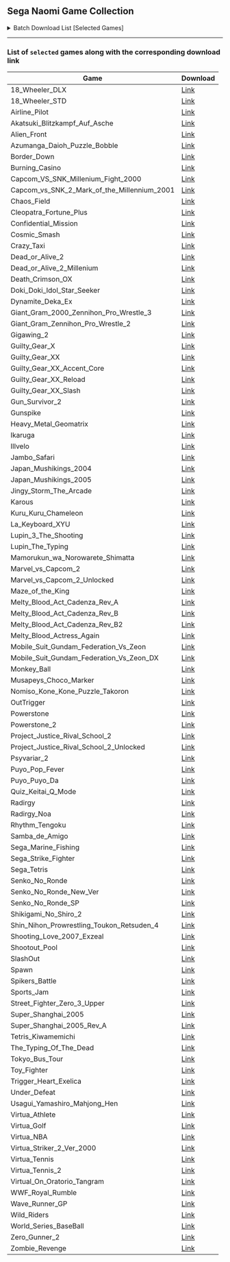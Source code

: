 ## Sega Naomi Game Collection

<details>
  <summary>Batch Download List [Selected Games]</summary>


<h2>List of download links for the games:</h2>

```
https://archive.org/download/18wheeleramericanprotruckerv1.7002001segapalm4/18_Wheeler_DLX.zip
https://archive.org/download/NaomiRomsReuploadByGhostware/18_Wheeler_STD.zip
https://archive.org/download/NaomiRomsReuploadByGhostware/Airline_Pilot.zip
https://archive.org/download/NaomiRomsReuploadByGhostware/Akatsuki_Blitzkampf_Auf_Asche.zip
https://archive.org/download/NaomiRomsReuploadByGhostware/Alien_Front.zip
https://archive.org/download/NaomiRomsReuploadByGhostware/Azumanga_Daioh_Puzzle_Bobble.zip
https://archive.org/download/NaomiRomsReuploadByGhostware/Border_Down.zip
https://archive.org/download/NaomiRomsReuploadByGhostware/Burning_Casino.zip
https://archive.org/download/NaomiRomsReuploadByGhostware/Capcom_VS_SNK_Millenium_Fight_2000.zip
https://archive.org/download/NaomiRomsReuploadByGhostware/Capcom_vs_SNK_2_Mark_of_the_Millennium_2001.zip
https://archive.org/download/NaomiRomsReuploadByGhostware/Chaos_Field.zip
https://archive.org/download/NaomiRomsReuploadByGhostware/Cleopatra_Fortune_Plus.zip
https://archive.org/download/NaomiRomsReuploadByGhostware/Confidential_Mission.zip
https://archive.org/download/NaomiRomsReuploadByGhostware/Cosmic_Smash.zip
https://archive.org/download/NaomiRomsReuploadByGhostware/Crazy_Taxi.zip
https://archive.org/download/NaomiRomsReuploadByGhostware/Dead_or_Alive_2.zip
https://archive.org/download/NaomiRomsReuploadByGhostware/Dead_or_Alive_2_Millenium.zip
https://archive.org/download/NaomiRomsReuploadByGhostware/Death_Crimson_OX.zip
https://archive.org/download/NaomiRomsReuploadByGhostware/Doki_Doki_Idol_Star_Seeker.zip
https://archive.org/download/NaomiRomsReuploadByGhostware/Dynamite_Deka_Ex.zip
https://archive.org/download/NaomiRomsReuploadByGhostware/Giant_Gram_2000_Zennihon_Pro_Wrestle_3.zip
https://archive.org/download/NaomiRomsReuploadByGhostware/Giant_Gram_Zennihon_Pro_Wrestle_2.zip
https://archive.org/download/NaomiRomsReuploadByGhostware/Gigawing_2.zip
https://archive.org/download/NaomiRomsReuploadByGhostware/Guilty_Gear_X.zip
https://archive.org/download/NaomiRomsReuploadByGhostware/Guilty_Gear_XX.zip
https://archive.org/download/NaomiRomsReuploadByGhostware/Guilty_Gear_XX_Accent_Core.zip
https://archive.org/download/NaomiRomsReuploadByGhostware/Guilty_Gear_XX_Reload.zip
https://archive.org/download/NaomiRomsReuploadByGhostware/Guilty_Gear_XX_Slash.zip
https://archive.org/download/NaomiRomsReuploadByGhostware/Gun_Survivor_2.zip
https://archive.org/download/NaomiRomsReuploadByGhostware/Gunspike.zip
https://archive.org/download/NaomiRomsReuploadByGhostware/Heavy_Metal_Geomatrix.zip
https://archive.org/download/NaomiRomsReuploadByGhostware/Ikaruga.zip
https://archive.org/download/NaomiRomsReuploadByGhostware/Illvelo.zip
https://archive.org/download/NaomiRomsReuploadByGhostware/Jambo_Safari.zip
https://archive.org/download/NaomiRomsReuploadByGhostware/Japan_Mushikings_2004.zip
https://archive.org/download/NaomiRomsReuploadByGhostware/Japan_Mushikings_2005.zip
https://archive.org/download/NaomiRomsReuploadByGhostware/Jingy_Storm_The_Arcade.zip
https://archive.org/download/NaomiRomsReuploadByGhostware/Karous.zip
https://archive.org/download/NaomiRomsReuploadByGhostware/Kuru_Kuru_Chameleon.zip
https://archive.org/download/NaomiRomsReuploadByGhostware/La_Keyboard_XYU.zip
https://archive.org/download/NaomiRomsReuploadByGhostware/Lupin_3_The_Shooting.zip
https://archive.org/download/NaomiRomsReuploadByGhostware/Lupin_The_Typing.zip
https://archive.org/download/NaomiRomsReuploadByGhostware/Mamorukun_wa_Norowarete_Shimatta.zip
https://archive.org/download/NaomiRomsReuploadByGhostware/Marvel_vs_Capcom_2.zip
https://archive.org/download/NaomiRomsReuploadByGhostware/Marvel_vs_Capcom_2_Unlocked.zip
https://archive.org/download/NaomiRomsReuploadByGhostware/Maze_of_the_King.zip
https://archive.org/download/NaomiRomsReuploadByGhostware/Melty_Blood_Act_Cadenza_Rev_A.zip
https://archive.org/download/NaomiRomsReuploadByGhostware/Melty_Blood_Act_Cadenza_Rev_B.zip
https://archive.org/download/NaomiRomsReuploadByGhostware/Melty_Blood_Act_Cadenza_Rev_B2.zip
https://archive.org/download/NaomiRomsReuploadByGhostware/Melty_Blood_Actress_Again.zip
https://archive.org/download/NaomiRomsReuploadByGhostware/Mobile_Suit_Gundam_Federation_Vs_Zeon.zip
https://archive.org/download/NaomiRomsReuploadByGhostware/Mobile_Suit_Gundam_Federation_Vs_Zeon_DX.zip
https://archive.org/download/NaomiRomsReuploadByGhostware/Monkey_Ball.zip
https://archive.org/download/NaomiRomsReuploadByGhostware/Musapeys_Choco_Marker.zip
https://archive.org/download/NaomiRomsReuploadByGhostware/Nomiso_Kone_Kone_Puzzle_Takoron.zip
https://archive.org/download/NaomiRomsReuploadByGhostware/OutTrigger.zip
https://archive.org/download/NaomiRomsReuploadByGhostware/Powerstone.zip
https://archive.org/download/NaomiRomsReuploadByGhostware/Powerstone_2.zip
https://archive.org/download/NaomiRomsReuploadByGhostware/Project_Justice_Rival_School_2.zip
https://archive.org/download/NaomiRomsReuploadByGhostware/Project_Justice_Rival_School_2_Unlocked.zip
https://archive.org/download/NaomiRomsReuploadByGhostware/Psyvariar_2.zip
https://archive.org/download/NaomiRomsReuploadByGhostware/Puyo_Pop_Fever.zip
https://archive.org/download/NaomiRomsReuploadByGhostware/Puyo_Puyo_Da.zip
https://archive.org/download/NaomiRomsReuploadByGhostware/Quiz_Keitai_Q_Mode.zip
https://archive.org/download/NaomiRomsReuploadByGhostware/Radirgy.zip
https://archive.org/download/NaomiRomsReuploadByGhostware/Radirgy_Noa.zip
https://archive.org/download/NaomiRomsReuploadByGhostware/Rhythm_Tengoku.zip
https://archive.org/download/NaomiRomsReuploadByGhostware/Samba_de_Amigo.zip
https://archive.org/download/NaomiRomsReuploadByGhostware/Sega_Marine_Fishing.zip
https://archive.org/download/NaomiRomsReuploadByGhostware/Sega_Strike_Fighter.zip
https://archive.org/download/NaomiRomsReuploadByGhostware/Sega_Tetris.zip
https://archive.org/download/NaomiRomsReuploadByGhostware/Senko_No_Ronde.zip
https://archive.org/download/NaomiRomsReuploadByGhostware/Senko_No_Ronde_New_Ver.zip
https://archive.org/download/NaomiRomsReuploadByGhostware/Senko_No_Ronde_SP.zip
https://archive.org/download/NaomiRomsReuploadByGhostware/Shikigami_No_Shiro_2.zip
https://archive.org/download/NaomiRomsReuploadByGhostware/Shin_Nihon_Prowrestling_Toukon_Retsuden_4.zip
https://archive.org/download/NaomiRomsReuploadByGhostware/Shooting_Love_2007_Exzeal.zip
https://archive.org/download/NaomiRomsReuploadByGhostware/Shootout_Pool.zip
https://archive.org/download/NaomiRomsReuploadByGhostware/SlashOut.zip
https://archive.org/download/NaomiRomsReuploadByGhostware/Spawn.zip
https://archive.org/download/NaomiRomsReuploadByGhostware/Spikers_Battle.zip
https://archive.org/download/NaomiRomsReuploadByGhostware/Sports_Jam.zip
https://archive.org/download/NaomiRomsReuploadByGhostware/Street_Fighter_Zero_3_Upper.zip
https://archive.org/download/NaomiRomsReuploadByGhostware/Super_Shanghai_2005.zip
https://archive.org/download/NaomiRomsReuploadByGhostware/Super_Shanghai_2005_Rev_A.zip
https://archive.org/download/NaomiRomsReuploadByGhostware/Tetris_Kiwamemichi.zip
https://archive.org/download/NaomiRomsReuploadByGhostware/The_Typing_Of_The_Dead.zip
https://archive.org/download/NaomiRomsReuploadByGhostware/Tokyo_Bus_Tour.zip
https://archive.org/download/NaomiRomsReuploadByGhostware/Toy_Fighter.zip
https://archive.org/download/NaomiRomsReuploadByGhostware/Trigger_Heart_Exelica.zip
https://archive.org/download/NaomiRomsReuploadByGhostware/Under_Defeat.zip
https://archive.org/download/NaomiRomsReuploadByGhostware/Usagui_Yamashiro_Mahjong_Hen.zip
https://archive.org/download/NaomiRomsReuploadByGhostware/Virtua_Athlete.zip
https://archive.org/download/NaomiRomsReuploadByGhostware/Virtua_Golf.zip
https://archive.org/download/NaomiRomsReuploadByGhostware/Virtua_NBA.zip
https://archive.org/download/NaomiRomsReuploadByGhostware/Virtua_Striker_2_Ver_2000.zip
https://archive.org/download/NaomiRomsReuploadByGhostware/Virtua_Tennis.zip
https://archive.org/download/NaomiRomsReuploadByGhostware/Virtua_Tennis_2.zip
https://archive.org/download/NaomiRomsReuploadByGhostware/Virtual_On_Oratorio_Tangram.zip
https://archive.org/download/NaomiRomsReuploadByGhostware/WWF_Royal_Rumble.zip
https://archive.org/download/NaomiRomsReuploadByGhostware/Wave_Runner_GP.zip
https://archive.org/download/NaomiRomsReuploadByGhostware/Wild_Riders.zip
https://archive.org/download/NaomiRomsReuploadByGhostware/World_Series_BaseBall.zip
https://archive.org/download/NaomiRomsReuploadByGhostware/Zero_Gunner_2.zip
https://archive.org/download/NaomiRomsReuploadByGhostware/Zombie_Revenge.zip
```
</details>

----------------------


### List of `selected` games along with the corresponding download link


Game | Download
-----|------
18_Wheeler_DLX | [Link](https://archive.org/download/18wheeleramericanprotruckerv1.7002001segapalm4/18_Wheeler_DLX.zip)
18_Wheeler_STD | [Link](https://archive.org/download/NaomiRomsReuploadByGhostware/18_Wheeler_STD.zip)
Airline_Pilot | [Link](https://archive.org/download/NaomiRomsReuploadByGhostware/Airline_Pilot.zip)
Akatsuki_Blitzkampf_Auf_Asche | [Link](https://archive.org/download/NaomiRomsReuploadByGhostware/Akatsuki_Blitzkampf_Auf_Asche.zip)
Alien_Front | [Link](https://archive.org/download/NaomiRomsReuploadByGhostware/Alien_Front.zip)
Azumanga_Daioh_Puzzle_Bobble | [Link](https://archive.org/download/NaomiRomsReuploadByGhostware/Azumanga_Daioh_Puzzle_Bobble.zip)
Border_Down | [Link](https://archive.org/download/NaomiRomsReuploadByGhostware/Border_Down.zip)
Burning_Casino | [Link](https://archive.org/download/NaomiRomsReuploadByGhostware/Burning_Casino.zip)
Capcom_VS_SNK_Millenium_Fight_2000 | [Link](https://archive.org/download/NaomiRomsReuploadByGhostware/Capcom_VS_SNK_Millenium_Fight_2000.zip)
Capcom_vs_SNK_2_Mark_of_the_Millennium_2001 | [Link](https://archive.org/download/NaomiRomsReuploadByGhostware/Capcom_vs_SNK_2_Mark_of_the_Millennium_2001.zip)
Chaos_Field | [Link](https://archive.org/download/NaomiRomsReuploadByGhostware/Chaos_Field.zip)
Cleopatra_Fortune_Plus | [Link](https://archive.org/download/NaomiRomsReuploadByGhostware/Cleopatra_Fortune_Plus.zip)
Confidential_Mission | [Link](https://archive.org/download/NaomiRomsReuploadByGhostware/Confidential_Mission.zip)
Cosmic_Smash | [Link](https://archive.org/download/NaomiRomsReuploadByGhostware/Cosmic_Smash.zip)
Crazy_Taxi | [Link](https://archive.org/download/NaomiRomsReuploadByGhostware/Crazy_Taxi.zip)
Dead_or_Alive_2 | [Link](https://archive.org/download/NaomiRomsReuploadByGhostware/Dead_or_Alive_2.zip)
Dead_or_Alive_2_Millenium | [Link](https://archive.org/download/NaomiRomsReuploadByGhostware/Dead_or_Alive_2_Millenium.zip)
Death_Crimson_OX | [Link](https://archive.org/download/NaomiRomsReuploadByGhostware/Death_Crimson_OX.zip)
Doki_Doki_Idol_Star_Seeker | [Link](https://archive.org/download/NaomiRomsReuploadByGhostware/Doki_Doki_Idol_Star_Seeker.zip)
Dynamite_Deka_Ex | [Link](https://archive.org/download/NaomiRomsReuploadByGhostware/Dynamite_Deka_Ex.zip)
Giant_Gram_2000_Zennihon_Pro_Wrestle_3 | [Link](https://archive.org/download/NaomiRomsReuploadByGhostware/Giant_Gram_2000_Zennihon_Pro_Wrestle_3.zip)
Giant_Gram_Zennihon_Pro_Wrestle_2 | [Link](https://archive.org/download/NaomiRomsReuploadByGhostware/Giant_Gram_Zennihon_Pro_Wrestle_2.zip)
Gigawing_2 | [Link](https://archive.org/download/NaomiRomsReuploadByGhostware/Gigawing_2.zip)
Guilty_Gear_X | [Link](https://archive.org/download/NaomiRomsReuploadByGhostware/Guilty_Gear_X.zip)
Guilty_Gear_XX | [Link](https://archive.org/download/NaomiRomsReuploadByGhostware/Guilty_Gear_XX.zip)
Guilty_Gear_XX_Accent_Core | [Link](https://archive.org/download/NaomiRomsReuploadByGhostware/Guilty_Gear_XX_Accent_Core.zip)
Guilty_Gear_XX_Reload | [Link](https://archive.org/download/NaomiRomsReuploadByGhostware/Guilty_Gear_XX_Reload.zip)
Guilty_Gear_XX_Slash | [Link](https://archive.org/download/NaomiRomsReuploadByGhostware/Guilty_Gear_XX_Slash.zip)
Gun_Survivor_2 | [Link](https://archive.org/download/NaomiRomsReuploadByGhostware/Gun_Survivor_2.zip)
Gunspike | [Link](https://archive.org/download/NaomiRomsReuploadByGhostware/Gunspike.zip)
Heavy_Metal_Geomatrix | [Link](https://archive.org/download/NaomiRomsReuploadByGhostware/Heavy_Metal_Geomatrix.zip)
Ikaruga | [Link](https://archive.org/download/NaomiRomsReuploadByGhostware/Ikaruga.zip)
Illvelo | [Link](https://archive.org/download/NaomiRomsReuploadByGhostware/Illvelo.zip)
Jambo_Safari | [Link](https://archive.org/download/NaomiRomsReuploadByGhostware/Jambo_Safari.zip)
Japan_Mushikings_2004 | [Link](https://archive.org/download/NaomiRomsReuploadByGhostware/Japan_Mushikings_2004.zip)
Japan_Mushikings_2005 | [Link](https://archive.org/download/NaomiRomsReuploadByGhostware/Japan_Mushikings_2005.zip)
Jingy_Storm_The_Arcade | [Link](https://archive.org/download/NaomiRomsReuploadByGhostware/Jingy_Storm_The_Arcade.zip)
Karous | [Link](https://archive.org/download/NaomiRomsReuploadByGhostware/Karous.zip)
Kuru_Kuru_Chameleon | [Link](https://archive.org/download/NaomiRomsReuploadByGhostware/Kuru_Kuru_Chameleon.zip)
La_Keyboard_XYU | [Link](https://archive.org/download/NaomiRomsReuploadByGhostware/La_Keyboard_XYU.zip)
Lupin_3_The_Shooting | [Link](https://archive.org/download/NaomiRomsReuploadByGhostware/Lupin_3_The_Shooting.zip)
Lupin_The_Typing | [Link](https://archive.org/download/NaomiRomsReuploadByGhostware/Lupin_The_Typing.zip)
Mamorukun_wa_Norowarete_Shimatta | [Link](https://archive.org/download/NaomiRomsReuploadByGhostware/Mamorukun_wa_Norowarete_Shimatta.zip)
Marvel_vs_Capcom_2 | [Link](https://archive.org/download/NaomiRomsReuploadByGhostware/Marvel_vs_Capcom_2.zip)
Marvel_vs_Capcom_2_Unlocked | [Link](https://archive.org/download/NaomiRomsReuploadByGhostware/Marvel_vs_Capcom_2_Unlocked.zip)
Maze_of_the_King | [Link](https://archive.org/download/NaomiRomsReuploadByGhostware/Maze_of_the_King.zip)
Melty_Blood_Act_Cadenza_Rev_A | [Link](https://archive.org/download/NaomiRomsReuploadByGhostware/Melty_Blood_Act_Cadenza_Rev_A.zip)
Melty_Blood_Act_Cadenza_Rev_B | [Link](https://archive.org/download/NaomiRomsReuploadByGhostware/Melty_Blood_Act_Cadenza_Rev_B.zip)
Melty_Blood_Act_Cadenza_Rev_B2 | [Link](https://archive.org/download/NaomiRomsReuploadByGhostware/Melty_Blood_Act_Cadenza_Rev_B2.zip)
Melty_Blood_Actress_Again | [Link](https://archive.org/download/NaomiRomsReuploadByGhostware/Melty_Blood_Actress_Again.zip)
Mobile_Suit_Gundam_Federation_Vs_Zeon | [Link](https://archive.org/download/NaomiRomsReuploadByGhostware/Mobile_Suit_Gundam_Federation_Vs_Zeon.zip)
Mobile_Suit_Gundam_Federation_Vs_Zeon_DX | [Link](https://archive.org/download/NaomiRomsReuploadByGhostware/Mobile_Suit_Gundam_Federation_Vs_Zeon_DX.zip)
Monkey_Ball | [Link](https://archive.org/download/NaomiRomsReuploadByGhostware/Monkey_Ball.zip)
Musapeys_Choco_Marker | [Link](https://archive.org/download/NaomiRomsReuploadByGhostware/Musapeys_Choco_Marker.zip)
Nomiso_Kone_Kone_Puzzle_Takoron | [Link](https://archive.org/download/NaomiRomsReuploadByGhostware/Nomiso_Kone_Kone_Puzzle_Takoron.zip)
OutTrigger | [Link](https://archive.org/download/NaomiRomsReuploadByGhostware/OutTrigger.zip)
Powerstone | [Link](https://archive.org/download/NaomiRomsReuploadByGhostware/Powerstone.zip)
Powerstone_2 | [Link](https://archive.org/download/NaomiRomsReuploadByGhostware/Powerstone_2.zip)
Project_Justice_Rival_School_2 | [Link](https://archive.org/download/NaomiRomsReuploadByGhostware/Project_Justice_Rival_School_2.zip)
Project_Justice_Rival_School_2_Unlocked | [Link](https://archive.org/download/NaomiRomsReuploadByGhostware/Project_Justice_Rival_School_2_Unlocked.zip)
Psyvariar_2 | [Link](https://archive.org/download/NaomiRomsReuploadByGhostware/Psyvariar_2.zip)
Puyo_Pop_Fever | [Link](https://archive.org/download/NaomiRomsReuploadByGhostware/Puyo_Pop_Fever.zip)
Puyo_Puyo_Da | [Link](https://archive.org/download/NaomiRomsReuploadByGhostware/Puyo_Puyo_Da.zip)
Quiz_Keitai_Q_Mode | [Link](https://archive.org/download/NaomiRomsReuploadByGhostware/Quiz_Keitai_Q_Mode.zip)
Radirgy | [Link](https://archive.org/download/NaomiRomsReuploadByGhostware/Radirgy.zip)
Radirgy_Noa | [Link](https://archive.org/download/NaomiRomsReuploadByGhostware/Radirgy_Noa.zip)
Rhythm_Tengoku | [Link](https://archive.org/download/NaomiRomsReuploadByGhostware/Rhythm_Tengoku.zip)
Samba_de_Amigo | [Link](https://archive.org/download/NaomiRomsReuploadByGhostware/Samba_de_Amigo.zip)
Sega_Marine_Fishing | [Link](https://archive.org/download/NaomiRomsReuploadByGhostware/Sega_Marine_Fishing.zip)
Sega_Strike_Fighter | [Link](https://archive.org/download/NaomiRomsReuploadByGhostware/Sega_Strike_Fighter.zip)
Sega_Tetris | [Link](https://archive.org/download/NaomiRomsReuploadByGhostware/Sega_Tetris.zip)
Senko_No_Ronde | [Link](https://archive.org/download/NaomiRomsReuploadByGhostware/Senko_No_Ronde.zip)
Senko_No_Ronde_New_Ver | [Link](https://archive.org/download/NaomiRomsReuploadByGhostware/Senko_No_Ronde_New_Ver.zip)
Senko_No_Ronde_SP | [Link](https://archive.org/download/NaomiRomsReuploadByGhostware/Senko_No_Ronde_SP.zip)
Shikigami_No_Shiro_2 | [Link](https://archive.org/download/NaomiRomsReuploadByGhostware/Shikigami_No_Shiro_2.zip)
Shin_Nihon_Prowrestling_Toukon_Retsuden_4 | [Link](https://archive.org/download/NaomiRomsReuploadByGhostware/Shin_Nihon_Prowrestling_Toukon_Retsuden_4.zip)
Shooting_Love_2007_Exzeal | [Link](https://archive.org/download/NaomiRomsReuploadByGhostware/Shooting_Love_2007_Exzeal.zip)
Shootout_Pool | [Link](https://archive.org/download/NaomiRomsReuploadByGhostware/Shootout_Pool.zip)
SlashOut | [Link](https://archive.org/download/NaomiRomsReuploadByGhostware/SlashOut.zip)
Spawn | [Link](https://archive.org/download/NaomiRomsReuploadByGhostware/Spawn.zip)
Spikers_Battle | [Link](https://archive.org/download/NaomiRomsReuploadByGhostware/Spikers_Battle.zip)
Sports_Jam | [Link](https://archive.org/download/NaomiRomsReuploadByGhostware/Sports_Jam.zip)
Street_Fighter_Zero_3_Upper | [Link](https://archive.org/download/NaomiRomsReuploadByGhostware/Street_Fighter_Zero_3_Upper.zip)
Super_Shanghai_2005 | [Link](https://archive.org/download/NaomiRomsReuploadByGhostware/Super_Shanghai_2005.zip)
Super_Shanghai_2005_Rev_A | [Link](https://archive.org/download/NaomiRomsReuploadByGhostware/Super_Shanghai_2005_Rev_A.zip)
Tetris_Kiwamemichi | [Link](https://archive.org/download/NaomiRomsReuploadByGhostware/Tetris_Kiwamemichi.zip)
The_Typing_Of_The_Dead | [Link](https://archive.org/download/NaomiRomsReuploadByGhostware/The_Typing_Of_The_Dead.zip)
Tokyo_Bus_Tour | [Link](https://archive.org/download/NaomiRomsReuploadByGhostware/Tokyo_Bus_Tour.zip)
Toy_Fighter | [Link](https://archive.org/download/NaomiRomsReuploadByGhostware/Toy_Fighter.zip)
Trigger_Heart_Exelica | [Link](https://archive.org/download/NaomiRomsReuploadByGhostware/Trigger_Heart_Exelica.zip)
Under_Defeat | [Link](https://archive.org/download/NaomiRomsReuploadByGhostware/Under_Defeat.zip)
Usagui_Yamashiro_Mahjong_Hen | [Link](https://archive.org/download/NaomiRomsReuploadByGhostware/Usagui_Yamashiro_Mahjong_Hen.zip)
Virtua_Athlete | [Link](https://archive.org/download/NaomiRomsReuploadByGhostware/Virtua_Athlete.zip)
Virtua_Golf | [Link](https://archive.org/download/NaomiRomsReuploadByGhostware/Virtua_Golf.zip)
Virtua_NBA | [Link](https://archive.org/download/NaomiRomsReuploadByGhostware/Virtua_NBA.zip)
Virtua_Striker_2_Ver_2000 | [Link](https://archive.org/download/NaomiRomsReuploadByGhostware/Virtua_Striker_2_Ver_2000.zip)
Virtua_Tennis | [Link](https://archive.org/download/NaomiRomsReuploadByGhostware/Virtua_Tennis.zip)
Virtua_Tennis_2 | [Link](https://archive.org/download/NaomiRomsReuploadByGhostware/Virtua_Tennis_2.zip)
Virtual_On_Oratorio_Tangram | [Link](https://archive.org/download/NaomiRomsReuploadByGhostware/Virtual_On_Oratorio_Tangram.zip)
WWF_Royal_Rumble | [Link](https://archive.org/download/NaomiRomsReuploadByGhostware/WWF_Royal_Rumble.zip)
Wave_Runner_GP | [Link](https://archive.org/download/NaomiRomsReuploadByGhostware/Wave_Runner_GP.zip)
Wild_Riders | [Link](https://archive.org/download/NaomiRomsReuploadByGhostware/Wild_Riders.zip)
World_Series_BaseBall | [Link](https://archive.org/download/NaomiRomsReuploadByGhostware/World_Series_BaseBall.zip)
Zero_Gunner_2 | [Link](https://archive.org/download/NaomiRomsReuploadByGhostware/Zero_Gunner_2.zip)
Zombie_Revenge | [Link](https://archive.org/download/NaomiRomsReuploadByGhostware/Zombie_Revenge.zip)
